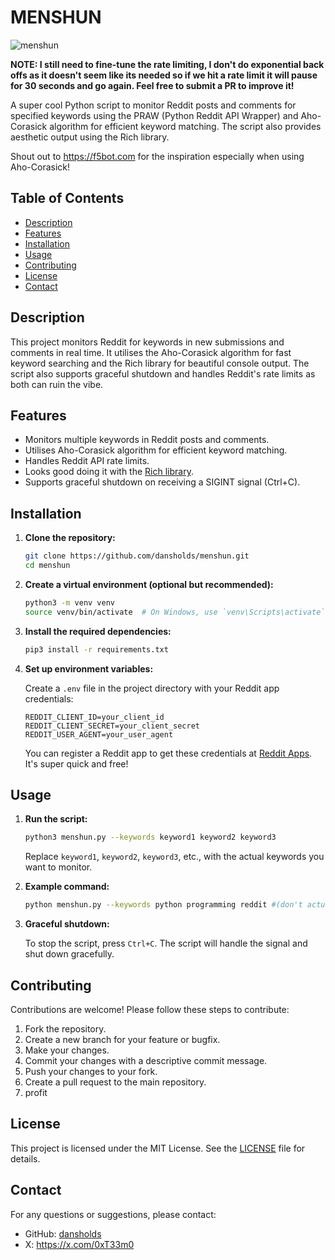 # MENSHUN

![menshun](https://github.com/dansholds/menshun/assets/25537601/d97368ed-91e0-43d1-82d7-6b7c8301ecf3)

**NOTE: I still need to fine-tune the rate limiting, I don't do exponential back offs as it doesn't seem like its needed so if we hit a rate limit it will pause for 30 seconds and go again. Feel free to submit a PR to improve it!**

A super cool Python script to monitor Reddit posts and comments for specified keywords using the PRAW (Python Reddit API Wrapper) and Aho-Corasick algorithm for efficient keyword matching. The script also provides aesthetic output using the Rich library.

Shout out to https://f5bot.com for the inspiration especially when using Aho-Corasick!

## Table of Contents

- [Description](#description)
- [Features](#features)
- [Installation](#installation)
- [Usage](#usage)
- [Contributing](#contributing)
- [License](#license)
- [Contact](#contact)

## Description

This project monitors Reddit for keywords in new submissions and comments in real time. It utilises the Aho-Corasick algorithm for fast keyword searching and the Rich library for beautiful console output. The script also supports graceful shutdown and handles Reddit's rate limits as both can ruin the vibe.

## Features

- Monitors multiple keywords in Reddit posts and comments.
- Utilises Aho-Corasick algorithm for efficient keyword matching.
- Handles Reddit API rate limits.
- Looks good doing it with the [Rich library](https://github.com/Textualize/rich).
- Supports graceful shutdown on receiving a SIGINT signal (Ctrl+C).

## Installation

1. **Clone the repository:**

    ```bash
    git clone https://github.com/dansholds/menshun.git
    cd menshun
    ```

2. **Create a virtual environment (optional but recommended):**

    ```bash
    python3 -m venv venv
    source venv/bin/activate  # On Windows, use `venv\Scripts\activate`
    ```

3. **Install the required dependencies:**

    ```bash
    pip3 install -r requirements.txt
    ```

4. **Set up environment variables:**

    Create a `.env` file in the project directory with your Reddit app credentials:

    ```env
    REDDIT_CLIENT_ID=your_client_id
    REDDIT_CLIENT_SECRET=your_client_secret
    REDDIT_USER_AGENT=your_user_agent
    ```

    You can register a Reddit app to get these credentials at [Reddit Apps](https://www.reddit.com/prefs/apps). It's super quick and free!

## Usage

1. **Run the script:**

    ```bash
    python3 menshun.py --keywords keyword1 keyword2 keyword3
    ```

    Replace `keyword1`, `keyword2`, `keyword3`, etc., with the actual keywords you want to monitor.

2. **Example command:**

    ```bash
    python menshun.py --keywords python programming reddit #(don't actually use reddit as a keyword unless you want your terminal slammed with crap lol)
    ```

3. **Graceful shutdown:**

    To stop the script, press `Ctrl+C`. The script will handle the signal and shut down gracefully.

## Contributing

Contributions are welcome! Please follow these steps to contribute:

1. Fork the repository.
2. Create a new branch for your feature or bugfix.
3. Make your changes.
4. Commit your changes with a descriptive commit message.
5. Push your changes to your fork.
6. Create a pull request to the main repository.
7. profit

## License

This project is licensed under the MIT License. See the [LICENSE](LICENSE) file for details.

## Contact

For any questions or suggestions, please contact:

- GitHub: [dansholds](https://github.com/dansholds)
- X: https://x.com/0xT33m0
